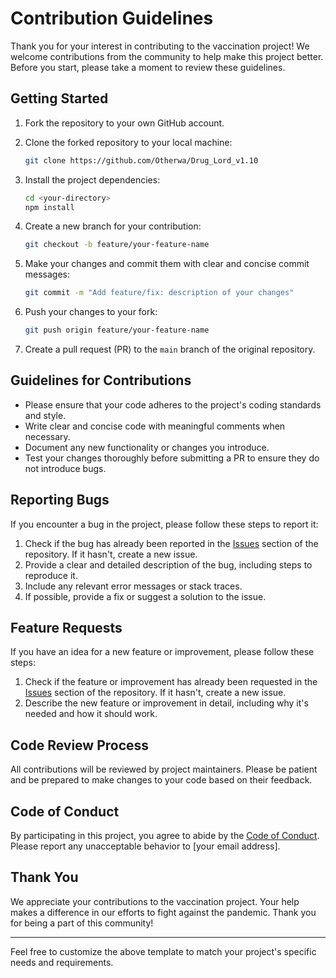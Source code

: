 # Contribution Guidelines

Thank you for your interest in contributing to the vaccination project! We welcome contributions from the community to help make this project better. Before you start, please take a moment to review these guidelines.

## Getting Started

1. Fork the repository to your own GitHub account.
2. Clone the forked repository to your local machine:

   ```bash
   git clone https://github.com/Otherwa/Drug_Lord_v1.10
   ```

3. Install the project dependencies:

   ```bash
   cd <your-directory>
   npm install
   ```

4. Create a new branch for your contribution:

   ```bash
   git checkout -b feature/your-feature-name
   ```

5. Make your changes and commit them with clear and concise commit messages:

   ```bash
   git commit -m "Add feature/fix: description of your changes"
   ```

6. Push your changes to your fork:

   ```bash
   git push origin feature/your-feature-name
   ```

7. Create a pull request (PR) to the `main` branch of the original repository.

## Guidelines for Contributions

- Please ensure that your code adheres to the project's coding standards and style.
- Write clear and concise code with meaningful comments when necessary.
- Document any new functionality or changes you introduce.
- Test your changes thoroughly before submitting a PR to ensure they do not introduce bugs.

## Reporting Bugs

If you encounter a bug in the project, please follow these steps to report it:

1. Check if the bug has already been reported in the [Issues](https://github.com/your-username/vaccination-project/issues) section of the repository. If it hasn't, create a new issue.
2. Provide a clear and detailed description of the bug, including steps to reproduce it.
3. Include any relevant error messages or stack traces.
4. If possible, provide a fix or suggest a solution to the issue.

## Feature Requests

If you have an idea for a new feature or improvement, please follow these steps:

1. Check if the feature or improvement has already been requested in the [Issues](https://github.com/your-username/vaccination-project/issues) section of the repository. If it hasn't, create a new issue.
2. Describe the new feature or improvement in detail, including why it's needed and how it should work.

## Code Review Process

All contributions will be reviewed by project maintainers. Please be patient and be prepared to make changes to your code based on their feedback.

## Code of Conduct

By participating in this project, you agree to abide by the [Code of Conduct](CODE_OF_CONDUCT.md). Please report any unacceptable behavior to [your email address].

## Thank You

We appreciate your contributions to the vaccination project. Your help makes a difference in our efforts to fight against the pandemic. Thank you for being a part of this community!

---

Feel free to customize the above template to match your project's specific needs and requirements.
